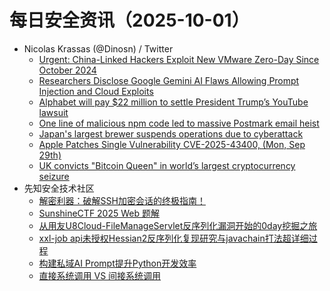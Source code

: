 # 每日安全资讯（2025-10-01）

- Nicolas Krassas (@Dinosn) / Twitter
  - [Urgent: China-Linked Hackers Exploit New VMware Zero-Day Since October 2024](https://x.com/Dinosn/status/1973019176530026858)
  - [Researchers Disclose Google Gemini AI Flaws Allowing Prompt Injection and Cloud Exploits](https://x.com/Dinosn/status/1973019116274647410)
  - [Alphabet will pay $22 million to settle President Trump’s YouTube lawsuit](https://x.com/Dinosn/status/1972878704071319788)
  - [One line of malicious npm code led to massive Postmark email heist](https://x.com/Dinosn/status/1972877945489531338)
  - [Japan's largest brewer suspends operations due to cyberattack](https://x.com/Dinosn/status/1972877756552847499)
  - [Apple Patches Single Vulnerability CVE-2025-43400, (Mon, Sep 29th)](https://x.com/Dinosn/status/1972877523051544889)
  - [UK convicts "Bitcoin Queen" in world’s largest cryptocurrency seizure](https://x.com/Dinosn/status/1972877424670163388)
- 先知安全技术社区
  - [解密利器：破解SSH加密会话的终极指南！](https://xz.aliyun.com/news/19098)
  - [SunshineCTF 2025 Web 题解](https://xz.aliyun.com/news/19097)
  - [从用友U8Cloud-FileManageServlet反序列化漏洞开始的0day挖掘之旅](https://xz.aliyun.com/news/19096)
  - [xxl-job api未授权Hessian2反序列化复现研究与javachain打法超详细过程](https://xz.aliyun.com/news/19095)
  - [构建私域AI Prompt提升Python开发效率](https://xz.aliyun.com/news/19094)
  - [直接系统调用 VS 间接系统调用](https://xz.aliyun.com/news/19093)
